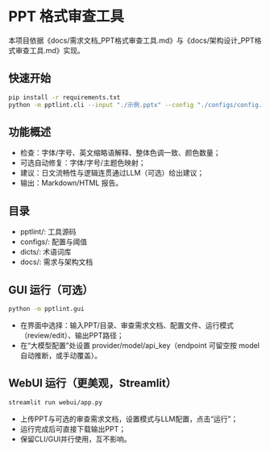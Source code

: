 # PPT 格式审查工具

本项目依据《docs/需求文档_PPT格式审查工具.md》与《docs/架构设计_PPT格式审查工具.md》实现。

## 快速开始
```bash
pip install -r requirements.txt
python -m pptlint.cli --input "./示例.pptx" --config "./configs/config.yaml" --report "./out/report.md"
```

## 功能概述
- 检查：字体/字号、英文缩略语解释、整体色调一致、颜色数量；
- 可选自动修复：字体/字号/主题色映射；
- 建议：日文流畅性与逻辑连贯通过LLM（可选）给出建议；
- 输出：Markdown/HTML 报告。

## 目录
- pptlint/: 工具源码
- configs/: 配置与阈值
- dicts/: 术语词库
- docs/: 需求与架构文档

## GUI 运行（可选）
```bash
python -m pptlint.gui
```
- 在界面中选择：输入PPT/目录、审查需求文档、配置文件、运行模式（review/edit）、输出PPT路径；
- 在“大模型配置”处设置 provider/model/api_key（endpoint 可留空按 model 自动推断，或手动覆盖）。

## WebUI 运行（更美观，Streamlit）
```bash
streamlit run webui/app.py
```
- 上传PPT与可选的审查需求文档，设置模式与LLM配置，点击“运行”；
- 运行完成后可直接下载输出PPT；
- 保留CLI/GUI并行使用，互不影响。

